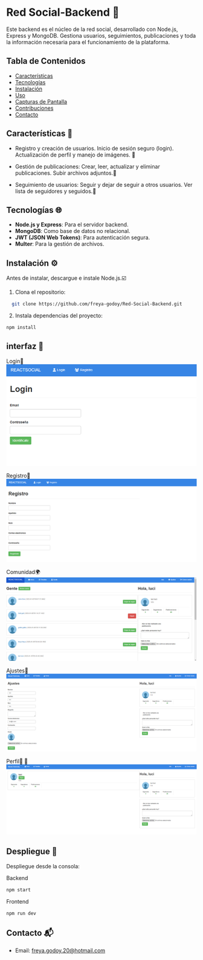 # Red Social-Backend 👥

Este backend es el núcleo de la red social, desarrollado con Node.js, Express y MongoDB. Gestiona usuarios, seguimientos, publicaciones y toda la información necesaria para el funcionamiento de la plataforma.

## Tabla de Contenidos

- [Características](#características)
- [Tecnologías](#tecnologías)
- [Instalación](#instalación)
- [Uso](#uso)
- [Capturas de Pantalla](#capturas-de-pantalla)
- [Contribuciones](#contribuciones)
- [Contacto](#contacto)

## Características 💬

- Registro y creación de usuarios.
  Inicio de sesión seguro (login).
  Actualización de perfil y manejo de imágenes. 📂

- Gestión de publicaciones:
  Crear, leer, actualizar y eliminar publicaciones.
  Subir archivos adjuntos.📰

- Seguimiento de usuarios:
  Seguir y dejar de seguir a otros usuarios.
  Ver lista de seguidores y seguidos.🔁

## Tecnologías 🌐

- **Node.js y Express**: Para el servidor backend.
- **MongoDB**: Como base de datos no relacional.
- **JWT (JSON Web Tokens)**: Para autenticación segura.
- **Multer**: Para la gestión de archivos.

## Instalación ⚙️

Antes de instalar, descargue e instale Node.js.☑️

1. Clona el repositorio:
 ```bash
   git clone https://github.com/freya-godoy/Red-Social-Backend.git
   ```
2. Instala dependencias del proyecto:

```sh
npm install
```

## interfaz 📲

Login👤
![Pantalla de inicio](./Imagenes-para-Readme/muestra-login-red-social.png)

Registro👥
![Pantalla de inicio](./Imagenes-para-Readme/muestra-registro-red-social.png)

Comunidad🌍
![Pantalla de inicio](./Imagenes-para-Readme/muestra-de-ruta-gente-red-social.png)

Ajustes🔧
![Pantalla de inicio](./Imagenes-para-Readme/muestra-ajustes-red-social.png)

Perfil👩 👨
![Pantalla de inicio](./Imagenes-para-Readme/perfil.png)

## Despliegue 📂

Despliegue desde la consola:

Backend

```sh
npm start
```

Frontend

```sh
npm run dev
```

## Contacto 📬

- Email: freya.godoy.20@hotmail.com
